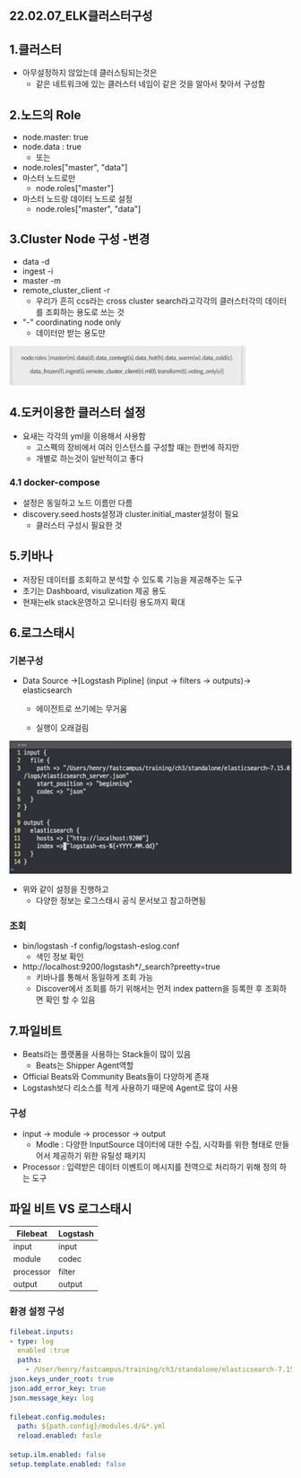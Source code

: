 ## 22.02.07_ELK클러스터구성



## 1.클러스터

- 아무설정하지 않았는데 클러스팅되는것은
  - 같은 네트워크에 있는 클러스터 네임이 같은 것을 알아서 찾아서 구성함

## 2.노드의 Role

- node.master: true
- node.data : true
  - 또는
- node.roles["master", "data"]
- 마스터 노드로만
  - node.roles["master"]
- 마스터 노드랑 데이터 노드로 설정
  - node.roles["master", "data"]

## 3.Cluster Node 구성 -변경

- data -d
- ingest -i
- master -m
- remote_cluster_client -r 
  - 우리가 흔히 ccs라는 cross cluster search라고각각의 클러스터각의 데이터를 조회하는 용도로 쓰는 것
- "-" coordinating node only 
  - 데이터만 받는 용도만

![image-20220207223738489](22.02.07_ELK클러스터구성.assets/image-20220207223738489.png)

## 4.도커이용한 클러스터 설정

- 요새는 각각의 yml을 이용해서 사용함
  - 고스펙의 장비에서 여러 인스턴스를 구성할 때는 한번에 하지만 
  - 개별로 하는것이 일반적이고 좋다

### 4.1 docker-compose

- 설정은 동일하고 노드 이름만 다름
- discovery.seed.hosts설정과 cluster.initial_master설정이 필요
  - 클러스터 구성시 필요한 것

## 5.키바나

- 저장된 데이터를 조회하고 분석할 수 있도록 기능을 제공해주는 도구
- 초기는 Dashboard, visulization 제공 용도
- 현재는elk stack운영하고 모니터링 용도까지 확대

## 6.로그스태시

### 기본구성

- Data Source ->[Logstash Pipline] (input -> filters -> outputs)-> elasticsearch

  - 에이전트로 쓰기에는 무거움

  - 실행이 오래걸림


![image-20220207231524552](22.02.07_ELK클러스터구성.assets/image-20220207231524552.png)

- 위와 같이 설정을 진행하고
  - 다양한 정보는 로그스태시 공식 문서보고 참고하면됨


### 조회

- bin/logstash -f config/logstash-eslog.conf
  - 색인 정보 확인
- http://localhost:9200/logstash*/_search?preetty=true
  - 키바나를 통해서 동일하게 조회 가능
  - Discover에서 조회를 하기 위해서는 먼저 index pattern을 등록한 후 조회하면 확인 할 수 있음



## 7.파일비트

- Beats라는 플랫폼을 사용하는 Stack들이 많이 있음
  - Beats는 Shipper Agent역할
- Official Beats와 Community Beats들이 다양하게 존재
- Logstash보다 리소스를 적게 사용하기 때문에 Agent로 많이 사용

### 구성

- input -> module -> processor -> output
  - Modle : 다양한 InputSource 데이터에 대한 수집, 시각화를 위한 형태로 만들어서 제공하기 위한 유틸성 패키지
- Processor : 입력받은 데이터 이벤트이 메시지를 전역으로 처리하기 위해 정의 하는 도구

## 파일 비트 VS 로그스태시

| Filebeat  | Logstash |
| --------- | -------- |
| input     | input    |
| module    | codec    |
| processor | filter   |
| output    | output   |

### 환경 설정 구성

```yaml
filebeat.inputs:
- type: log
  enabled :true
  paths:
    - /User/henry/fastcampus/training/ch3/standalone/elasticsearch-7.15.0/logs/*.json
json.keys_under_root: true
json.add_error_key: true
json.message_key: log

filebeat.config.modules:
  path: ${path.config}/modules.d/&*.yml
  reload.enabled: fasle

setup.ilm.enabled: false
setup.template.enabled: false
```

